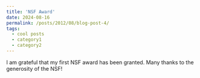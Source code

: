 ```yaml
---
title: 'NSF Award'
date: 2024-08-16
permalink: /posts/2012/08/blog-post-4/
tags:
  - cool posts
  - category1
  - category2
---
```


I am grateful that my first NSF award has been granted. Many thanks to the generosity of the NSF!
